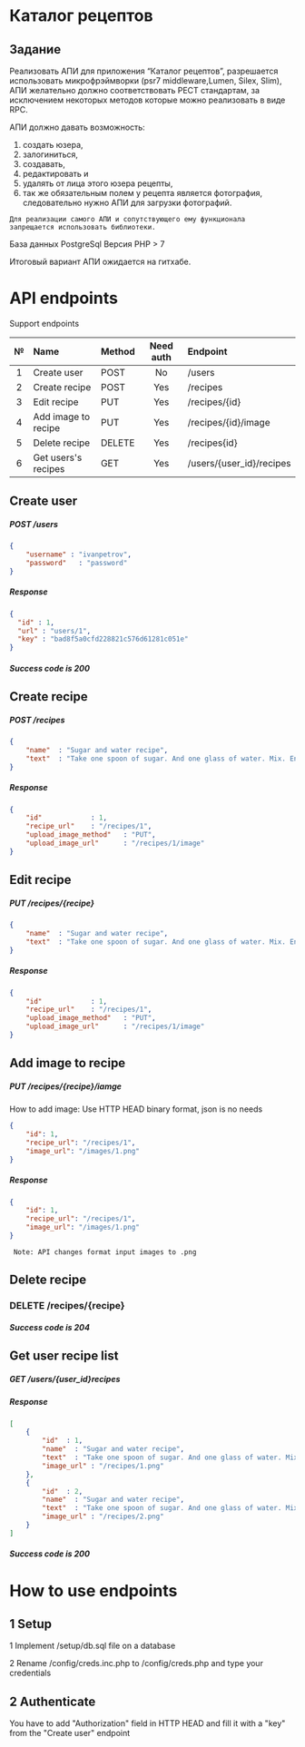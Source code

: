 # Каталог рецептов

## Задание
 
Реализовать АПИ для приложения “Каталог рецептов”, 
разрешается использовать микрофрэймворки (psr7 middleware,Lumen, Silex, Slim), 
АПИ желательно должно соответствовать РЕСТ стандартам, 
за исключением некоторых методов которые можно реализовать в виде RPC.

АПИ должно давать возможность:
  1. создать юзера, 
  2. залогиниться, 
  3. создавать, 
  4. редактировать и 
  5. удалять от лица этого юзера рецепты, 
  5. так же обязательным полем у рецепта является фотография, 
    следовательно нужно АПИ для загрузки фотографий. 

    Для реализации самого АПИ и сопутствующего ему функционала 
    запрещается использовать библиотеки.

База данных PostgreSql
Версия PHP > 7

Итоговый вариант АПИ ожидается на гитхабе.

# API endpoints

Support endpoints

| № | Name | Method | Need auth| Endpoint|  
| :---: | :--- | :--- | :---: | :--- | 
| 1 | Create user  | POST | No | /users |
| 2 | Create recipe | POST  | Yes | /recipes|
| 3 | Edit recipe   | PUT  | Yes | /recipes/{id} |
| 4 | Add image to recipe   | PUT  | Yes | /recipes/{id}/image |
| 5 | Delete recipe | DELETE  | Yes | /recipes{id} |
| 6 | Get users's recipes | GET | Yes | /users/{user_id}/recipes |

## Create user
##### POST /users
```json
{
    "username" : "ivanpetrov",
    "password"   : "password"
}
```
##### Response
```json
{
  "id" : 1,
  "url" : "users/1",
  "key" : "bad8f5a0cfd228821c576d61281c051e"
}
```
##### Success code is 200

## Create recipe
##### POST /recipes
```json
{
    "name"  : "Sugar and water recipe",
    "text"	: "Take one spoon of sugar. And one glass of water. Mix. Enjoy!"
}
```
##### Response
```json
{
    "id"            : 1,
    "recipe_url"	: "/recipes/1",
    "upload_image_method"	: "PUT",
    "upload_image_url"	    : "/recipes/1/image"
}
```

## Edit recipe
##### PUT /recipes/{recipe}
```json
{
    "name"  : "Sugar and water recipe",
    "text"	: "Take one spoon of sugar. And one glass of water. Mix. Enjoy!"
}
```
##### Response
```json
{
    "id"            : 1,
    "recipe_url"	: "/recipes/1",
    "upload_image_method"	: "PUT",
    "upload_image_url"	    : "/recipes/1/image"
}
```

## Add image to recipe
##### PUT /recipes/{recipe}/iamge

How to add image: Use HTTP HEAD binary format, json is no needs  
```json
{
    "id": 1,
    "recipe_url": "/recipes/1",
    "image_url": "/images/1.png"
}
```
##### Response
```json
{
    "id": 1,
    "recipe_url": "/recipes/1",
    "image_url": "/images/1.png"
}
```
     Note: API changes format input images to .png

## Delete recipe
### DELETE /recipes/{recipe}
##### Success code is 204

## Get user recipe list
##### GET /users/{user_id}recipes

##### Response
```json
[
    {
        "id"  : 1,
        "name"  : "Sugar and water recipe",
        "text"	: "Take one spoon of sugar. And one glass of water. Mix. Enjoy!",
        "image_url" : "/recipes/1.png"
    },
    {
        "id"  : 2,
        "name"  : "Sugar and water recipe",
        "text"	: "Take one spoon of sugar. And one glass of water. Mix. Enjoy!",
        "image_url" : "/recipes/2.png"
    }
]
```
##### Success code is 200

# How to use endpoints

## 1 Setup

1 Implement /setup/db.sql file on a database
 
2 Rename /config/creds.inc.php to /config/creds.php and type your credentials 

## 2 Authenticate

You have to add "Authorization" field in HTTP HEAD and fill it with a "key" 
from the "Create user" endpoint
